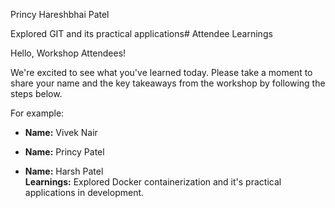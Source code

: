 Princy Hareshbhai Patel<br>

Explored GIT and its practical applications# Attendee Learnings

Hello, Workshop Attendees!

We're excited to see what you've learned today. Please take a moment to share your name and the key takeaways from the workshop by following the steps below.

For example:
   
   - **Name:** Vivek Nair <br>

   - **Name:** Princy Patel <br>

   - **Name:** Harsh Patel <br>
     **Learnings:** Explored Docker containerization and it's practical applications in development.
